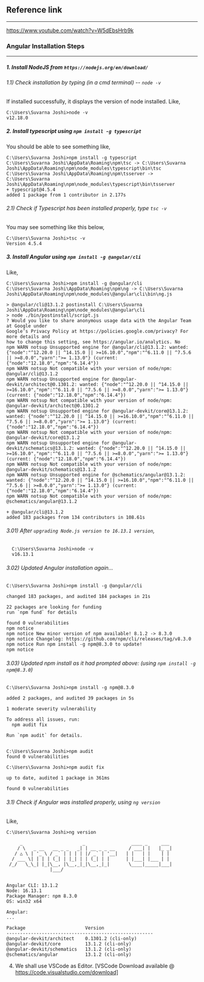 ## Reference link
-----------------

https://www.youtube.com/watch?v=W5dEbsHrb9k


### Angular Installation Steps
-------------------------------

##### 1. Install NodeJS from `https://nodejs.org/en/download/`
###### 1.1) Check installation by typing (in a cmd terminal) -- `node -v`
  If installed successfully, it displays the version of node installed.
  Like,
  ```
  C:\Users\Suvarna Joshi>node -v
  v12.18.0
  ```
##### 2. Install typescript using `npm install -g typescript`
  You should be able to see something like,
  
  ```
  C:\Users\Suvarna Joshi>npm install -g typescript
  C:\Users\Suvarna Joshi\AppData\Roaming\npm\tsc -> C:\Users\Suvarna Joshi\AppData\Roaming\npm\node_modules\typescript\bin\tsc
  C:\Users\Suvarna Joshi\AppData\Roaming\npm\tsserver -> C:\Users\Suvarna Joshi\AppData\Roaming\npm\node_modules\typescript\bin\tsserver
  + typescript@4.5.4
  added 1 package from 1 contributor in 2.177s
  ```
  
###### 2.1) Check if Typescript has been installed properly, type `tsc -v` 

  You may see something like this below,
  ```
  C:\Users\Suvarna Joshi>tsc -v
  Version 4.5.4
  ```
##### 3. Install Angular using `npm install -g @angular/cli`

  Like,
  ```
  C:\Users\Suvarna Joshi>npm install -g @angular/cli
  C:\Users\Suvarna Joshi\AppData\Roaming\npm\ng -> C:\Users\Suvarna Joshi\AppData\Roaming\npm\node_modules\@angular\cli\bin\ng.js

  > @angular/cli@13.1.2 postinstall C:\Users\Suvarna Joshi\AppData\Roaming\npm\node_modules\@angular\cli
  > node ./bin/postinstall/script.js
  ? Would you like to share anonymous usage data with the Angular Team at Google under
  Google’s Privacy Policy at https://policies.google.com/privacy? For more details and
  how to change this setting, see https://angular.io/analytics. No
  npm WARN notsup Unsupported engine for @angular/cli@13.1.2: wanted: {"node":"^12.20.0 || ^14.15.0 || >=16.10.0","npm":"^6.11.0 || ^7.5.6 || >=8.0.0","yarn":">= 1.13.0"} (current: {"node":"12.18.0","npm":"6.14.4"})
  npm WARN notsup Not compatible with your version of node/npm: @angular/cli@13.1.2
  npm WARN notsup Unsupported engine for @angular-devkit/architect@0.1301.2: wanted: {"node":"^12.20.0 || ^14.15.0 || >=16.10.0","npm":"^6.11.0 || ^7.5.6 || >=8.0.0","yarn":">= 1.13.0"} (current: {"node":"12.18.0","npm":"6.14.4"})
  npm WARN notsup Not compatible with your version of node/npm: @angular-devkit/architect@0.1301.2
  npm WARN notsup Unsupported engine for @angular-devkit/core@13.1.2: wanted: {"node":"^12.20.0 || ^14.15.0 || >=16.10.0","npm":"^6.11.0 || ^7.5.6 || >=8.0.0","yarn":">= 1.13.0"} (current: {"node":"12.18.0","npm":"6.14.4"})
  npm WARN notsup Not compatible with your version of node/npm: @angular-devkit/core@13.1.2
  npm WARN notsup Unsupported engine for @angular-devkit/schematics@13.1.2: wanted: {"node":"^12.20.0 || ^14.15.0 || >=16.10.0","npm":"^6.11.0 || ^7.5.6 || >=8.0.0","yarn":">= 1.13.0"} (current: {"node":"12.18.0","npm":"6.14.4"})
  npm WARN notsup Not compatible with your version of node/npm: @angular-devkit/schematics@13.1.2
  npm WARN notsup Unsupported engine for @schematics/angular@13.1.2: wanted: {"node":"^12.20.0 || ^14.15.0 || >=16.10.0","npm":"^6.11.0 || ^7.5.6 || >=8.0.0","yarn":">= 1.13.0"} (current: {"node":"12.18.0","npm":"6.14.4"})
  npm WARN notsup Not compatible with your version of node/npm: @schematics/angular@13.1.2

  + @angular/cli@13.1.2
  added 183 packages from 134 contributors in 108.61s
  ```
  
  ###### 3.01) After `upgrading Node.js version to 16.13.1 version`,
  
  ```
    C:\Users\Suvarna Joshi>node -v
    v16.13.1
  ```
  
  ###### 3.02) Updated Angular installation again...
  
  ```
  C:\Users\Suvarna Joshi>npm install -g @angular/cli

changed 183 packages, and audited 184 packages in 21s

22 packages are looking for funding
  run `npm fund` for details

found 0 vulnerabilities
npm notice
npm notice New minor version of npm available! 8.1.2 -> 8.3.0
npm notice Changelog: https://github.com/npm/cli/releases/tag/v8.3.0
npm notice Run npm install -g npm@8.3.0 to update!
npm notice
```
  
###### 3.03) Updated npm install as it had prompted above: (using `npm install -g npm@8.3.0`)

```
C:\Users\Suvarna Joshi>npm install -g npm@8.3.0

added 2 packages, and audited 39 packages in 5s

1 moderate severity vulnerability

To address all issues, run:
  npm audit fix

Run `npm audit` for details.


C:\Users\Suvarna Joshi>npm audit
found 0 vulnerabilities

C:\Users\Suvarna Joshi>npm audit fix

up to date, audited 1 package in 361ms

found 0 vulnerabilities

```

###### 3.1) Check if Angular was installed properly, using `ng version`

Like,
```
C:\Users\Suvarna Joshi>ng version

     _                      _                 ____ _     ___
    / \   _ __   __ _ _   _| | __ _ _ __     / ___| |   |_ _|
   / △ \ | '_ \ / _` | | | | |/ _` | '__|   | |   | |    | |
  / ___ \| | | | (_| | |_| | | (_| | |      | |___| |___ | |
 /_/   \_\_| |_|\__, |\__,_|_|\__,_|_|       \____|_____|___|
                |___/


Angular CLI: 13.1.2
Node: 16.13.1
Package Manager: npm 8.3.0
OS: win32 x64

Angular:
...

Package                      Version
------------------------------------------------------
@angular-devkit/architect    0.1301.2 (cli-only)
@angular-devkit/core         13.1.2 (cli-only)
@angular-devkit/schematics   13.1.2 (cli-only)
@schematics/angular          13.1.2 (cli-only)

```

4. We shall use VSCode as Editor. [VSCode Download available @ https://code.visualstudio.com/download]
